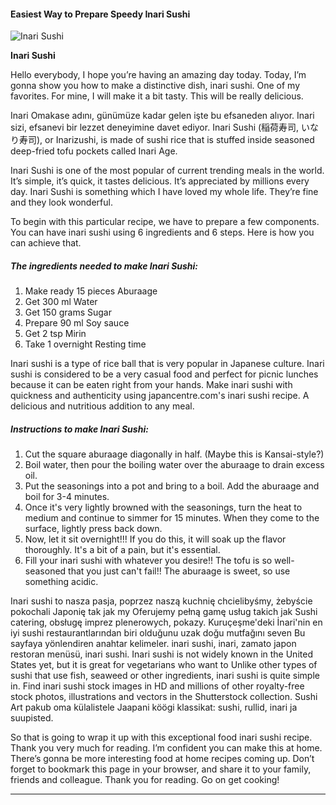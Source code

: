             

#### Easiest Way to Prepare Speedy Inari Sushi

![Inari Sushi](https://img-global.cpcdn.com/recipes/6694310973014016/751x532cq70/inari-sushi-recipe-main-photo.jpg)

**Inari Sushi**

Hello everybody, I hope you’re having an amazing day today. Today, I’m gonna show you how to make a distinctive dish, inari sushi. One of my favorites. For mine, I will make it a bit tasty. This will be really delicious.

Inari Omakase adını, günümüze kadar gelen işte bu efsaneden alıyor. Inari sizi, efsanevi bir lezzet deneyimine davet ediyor. Inari Sushi (稲荷寿司, いなり寿司), or Inarizushi, is made of sushi rice that is stuffed inside seasoned deep-fried tofu pockets called Inari Age.

Inari Sushi is one of the most popular of current trending meals in the world. It’s simple, it’s quick, it tastes delicious. It’s appreciated by millions every day. Inari Sushi is something which I have loved my whole life. They’re fine and they look wonderful.

To begin with this particular recipe, we have to prepare a few components. You can have inari sushi using 6 ingredients and 6 steps. Here is how you can achieve that.

##### The ingredients needed to make Inari Sushi:

1.  Make ready 15 pieces Aburaage
2.  Get 300 ml Water
3.  Get 150 grams Sugar
4.  Prepare 90 ml Soy sauce
5.  Get 2 tsp Mirin
6.  Take 1 overnight Resting time

Inari sushi is a type of rice ball that is very popular in Japanese culture. Inari sushi is considered to be a very casual food and perfect for picnic lunches because it can be eaten right from your hands. Make inari sushi with quickness and authenticity using japancentre.com's inari sushi recipe. A delicious and nutritious addition to any meal.

##### Instructions to make Inari Sushi:

1.  Cut the square aburaage diagonally in half. (Maybe this is Kansai-style?)
2.  Boil water, then pour the boiling water over the aburaage to drain excess oil.
3.  Put the seasonings into a pot and bring to a boil. Add the aburaage and boil for 3-4 minutes.
4.  Once it's very lightly browned with the seasonings, turn the heat to medium and continue to simmer for 15 minutes. When they come to the surface, lightly press back down.
5.  Now, let it sit overnight!!! If you do this, it will soak up the flavor thoroughly. It's a bit of a pain, but it's essential.
6.  Fill your inari sushi with whatever you desire!! The tofu is so well-seasoned that you just can't fail!! The aburaage is sweet, so use something acidic.

Inari sushi to nasza pasja, poprzez naszą kuchnię chcielibyśmy, żebyście pokochali Japonię tak jak my Oferujemy pełną gamę usług takich jak Sushi catering, obsługę imprez plenerowych, pokazy. Kuruçeşme'deki İnari'nin en iyi sushi restaurantlarından biri olduğunu uzak doğu mutfağını seven Bu sayfaya yönlendiren anahtar kelimeler. inari sushi, inari, zamato japon restoran menüsü, inari sushi. Inari sushi is not widely known in the United States yet, but it is great for vegetarians who want to Unlike other types of sushi that use fish, seaweed or other ingredients, inari sushi is quite simple in. Find inari sushi stock images in HD and millions of other royalty-free stock photos, illustrations and vectors in the Shutterstock collection. Sushi Art pakub oma külalistele Jaapani köögi klassikat: sushi, rullid, inari ja suupisted.

So that is going to wrap it up with this exceptional food inari sushi recipe. Thank you very much for reading. I’m confident you can make this at home. There’s gonna be more interesting food at home recipes coming up. Don’t forget to bookmark this page in your browser, and share it to your family, friends and colleague. Thank you for reading. Go on get cooking!

* * *
